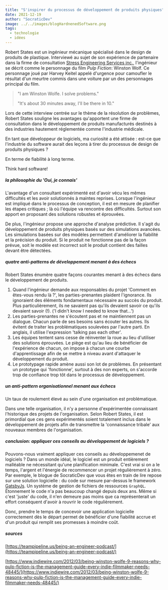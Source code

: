 ```yaml
---
title: "S'inspirer du processus de développement de produits physiques"
date: 2021-12-19
author: "SocraticDev"
image: ../../images/blogHardnenedSoftware.png
tags:
  - technologie
  - idées
---
```


Robert States est un ingénieur mécanique spécialisé dans le design de produits de plastique. Interviewé au sujet de son expérience de partenaire dans la firme de consultation [Stress Engineering Services inc.](https://www.stress.com), l'ingénieur se décrit comme le personnage du film _Pulp Fiction_: Winston Wolf. Ce personnage joué par Harvey Keitel appelé d'urgence pour camoufler le résultat d'un meurtre commis dans une voiture par un des personnages principal du film.

> "I am Winston Wolfe. I solve problems."
>
> "It's about 30 minutes away, I'll be there in 10."

Lors de cette interview centrée sur le thème de la résolution de problèmes, Robert States souligne les avantages qu'apportent une firme de consultation dans le développement de produits manufacturés destinés à des industries hautement réglementée comme l'industrie médicale.

En tant que développeur de logiciels, ma curiosité a été attisée : est-ce que l'industrie du software aurait des leçons à tirer du processus de design de produits physiques ?

En terme de fiabilité à long terme.

Think hard software!

##### la philosophie du 'Oui, je connais'

L'avantage d'un consultant expérimenté est d'avoir vécu les mêmes difficultés et les avoir solutionnés à maintes reprises. Lorsque l'ingénieur est impliqué dans le processus de conception, il est en mesure de planifier les étapes critiques ; là où l'équipe va rencontre des difficultés. Surtout son apport en proposant des solutions robustes et éprouvées.

De plus, l'ingénieur propose une approche d'analyse prédictive. Il s'agit du développement de produits physiques basés sur des simulations avancées. Les simulations basées sur des modèles permettent d'améliorer la fiabilité et la précision du produit. Si le produit ne fonctionne pas de la façon prévue, soit le modèle est incorrect soit le produit contient des failles devant être détectées.

##### quatre anti-patterns de développement menant à des échecs

Robert States énumère quatre façons courantes menant à des échecs dans le développement de produits.

1. Quand l'ingénieur demande aux responsables du projet 'Comment en êtes-vous rendu là ?', les parties-prenantes plaident l'ignorance. Ils ignoraient des éléments fondamentaux nécessaire au succès du produit. Plus particulièrement, ils ne savaient pas qu'ils devaient savoir ce qu'ils devaient savoir (!). ('I didn't know I needed to know that...')
2. Les parties-prenantes ne s'écoutent pas et ne maintiennent pas un dialogue. Chacun parle de ses besoins sans écouter les autres. Ils évitent de traiter les problématiques soulevées par l'autre parti. En anglais, il utilise l'expression 'talking pas each other'.
3. Les équipes tentent sans cesse de réinventer la roue au lieu d'utiliser des solutions éprouvées. Le piège est qu'au lieu de bénéficier de l'expérience de chacun, on impose à chacun une courbe d'apprentissage afin de se mettre à niveau avant d'attaquer le développement du produit.
4. Le prototypage rapide amène aussi son lot de problèmes. En présentant un prototype qui 'fonctionne', surtout à des non experts, on s'accorde trop de confiance trop tôt dans le processus de développement.

##### un anti-pattern organisationnel menant aux échecs

Un taux de roulement élevé au sein d'une organisation est problématique.

Dans une telle organisation, il n'y a personne d'expérimentée connaissant l'historique des projets de l'organisation. Selon Robert States, il est primordial que ces gens expérimentés soient totalement inclus dans le développement de projets afin de transmettre la 'connaissance tribale' aux nouveaux membres de l'organisation.

##### conclusion: appliquer ces conseils au développement de logiciels ?

Pouvons-nous vraiment appliquer ces conseils au développemenet de logiciels ? Dans un monde idéal, le logiciel est un produit entièrement malléable ne nécessitant qu'une planification minimale. C'est vrai si on a le temps, l'argent et l'énergie de recommencer un projet régulièrement à zéro. Par exemple, le blogue de SocraticDev que vous êtes en train de lire repose sur une solution logicielle : du code sur mesure par-dessus le framework [GatsbyJs](https://www.gatsbyjs.com). Un système de gestion de fichiers de ressources `GraphQL`. Étonnement le code n'a pas beaucoup changé depuis deux ans. Même si c'est 'juste' du code, il n'en demeure pas moins que ca représenterait un effort conséquent d'avoir à rouvrir le code régulièrement.

Donc, prendre le temps de concevoir une application logicielle correctement dès le départ permet de bénéficier d'une fiabilité accrue et d'un produit qui remplit ses promesses à moindre coût.

##### sources

[https://teampipeline.us/being-an-engineer-podcast/](https://teampipeline.us/being-an-engineer-podcast/)

[https://www.indiewire.com/2012/03/being-winston-wolfe-9-reasons-why-pulp-fiction-is-the-management-guide-every-indie-filmmaker-needs-48445/](https://www.indiewire.com/2012/03/being-winston-wolfe-9-reasons-why-pulp-fiction-is-the-management-guide-every-indie-filmmaker-needs-48445/)
